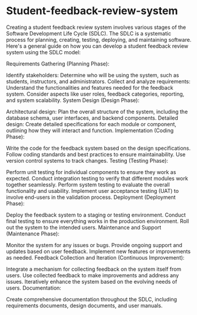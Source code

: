 # Student-feedback-review-system
Creating a student feedback review system involves various stages of the Software Development Life Cycle (SDLC). The SDLC is a systematic process for planning, creating, testing, deploying, and maintaining software. Here's a general guide on how you can develop a student feedback review system using the SDLC model:

Requirements Gathering (Planning Phase):

Identify stakeholders: Determine who will be using the system, such as students, instructors, and administrators.
Collect and analyze requirements: Understand the functionalities and features needed for the feedback system. Consider aspects like user roles, feedback categories, reporting, and system scalability.
System Design (Design Phase):

Architectural design: Plan the overall structure of the system, including the database schema, user interfaces, and backend components.
Detailed design: Create detailed specifications for each module or component, outlining how they will interact and function.
Implementation (Coding Phase):

Write the code for the feedback system based on the design specifications.
Follow coding standards and best practices to ensure maintainability.
Use version control systems to track changes.
Testing (Testing Phase):

Perform unit testing for individual components to ensure they work as expected.
Conduct integration testing to verify that different modules work together seamlessly.
Perform system testing to evaluate the overall functionality and usability.
Implement user acceptance testing (UAT) to involve end-users in the validation process.
Deployment (Deployment Phase):

Deploy the feedback system to a staging or testing environment.
Conduct final testing to ensure everything works in the production environment.
Roll out the system to the intended users.
Maintenance and Support (Maintenance Phase):

Monitor the system for any issues or bugs.
Provide ongoing support and updates based on user feedback.
Implement new features or improvements as needed.
Feedback Collection and Iteration (Continuous Improvement):

Integrate a mechanism for collecting feedback on the system itself from users.
Use collected feedback to make improvements and address any issues.
Iteratively enhance the system based on the evolving needs of users.
Documentation:

Create comprehensive documentation throughout the SDLC, including requirements documents, design documents, and user manuals.
